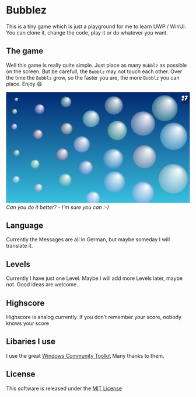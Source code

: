 # Bubblez
This is a tiny game which is just a playground for me to learn UWP / WinUI. You can clone it, change the code, play it or do whatever you want. 

## The game
Well this game is really quite simple. Just place as many `Bubblz` as possible on the screen. But be carefull, the `Bubblz` may not touch each other. Over the time the `Bubblz` grow, so the faster you are, the more `Bubblz` you can place. Enjoy :smile:

![Screenshot](Images/Screenshot.png)
*Can you do it better? - I'm sure you can :-)*

## Language
Currently the Messages are all in German, but maybe someday I will translate it. 

## Levels
Currently I have just one Level. Maybe I will add more Levels later, maybe not. Good ideas are welcome.

## Highscore
Highscore is analog currently. If you don't remember your score, nobody knows your score

## Libaries I use
I use the great [Windows Community Toolkit](https://github.com/windows-toolkit/WindowsCommunityToolkit) Many thanks to them. 

## License
This software is released under the [MIT License](/LICENSE.md)
